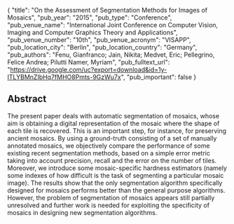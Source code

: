 {
  "title": "On the Assessment of Segmentation Methods for Images of Mosaics",
  "pub_year": "2015",
  "pub_type": "Conference",
  "pub_venue_name": "International Joint Conference on Computer Vision, Imaging and Computer Graphics Theory and Applications",
  "pub_venue_number": "10th",
  "pub_venue_acronym": "VISAPP",
  "pub_location_city": "Berlin",
  "pub_location_country": "Germany",
  "pub_authors": "Fenu, Gianfranco; Jain, Nikita; Medvet, Eric; Pellegrino, Felice Andrea; Pilutti Namer, Myriam",
  "pub_fulltext_url": "https://drive.google.com/uc?export=download&id=1y-ITLYBMnZIbHq7fMHO8Pmts-9GzWu7x",
  "pub_important": false
}

## Abstract
The present paper deals with automatic segmentation of mosaics, whose aim is obtaining a digital representation of the mosaic where the shape of each tile is recovered. This is an important step, for instance, for preserving ancient mosaics. By using a ground-truth consisting of a set of manually annotated mosaics, we objectively compare the performance of some existing recent segmentation methods, based on a simple error metric taking into account precision, recall and the error on the number of tiles. Moreover, we introduce some mosaic-specific hardness estimators (namely some indexes of how difficult is the task of segmenting a particular mosaic image). The results show that the only segmentation algorithm specifically designed for mosaics performs better than the general purpose algorithms. However, the problem of segmentation of mosaics appears still partially unresolved and further work is needed for exploiting the specificity of mosaics in designing new segmentation algorithms.
